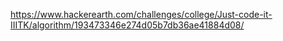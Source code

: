 https://www.hackerearth.com/challenges/college/Just-code-it-IIITK/algorithm/193473346e274d05b7db36ae41884d08/
